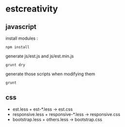 estcreativity
=============


javascript
----------
install modules :

`npm install`


generate js/est.js and js/est.min.js

`grunt dry`

generate those scripts when modifying them

`grunt`


css
---

- est.less +  est-*.less -> est.css
- responsive.less + responsive-*.less -> responsive.css
- bootstrap.less + others.less -> bootstrap.css
